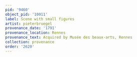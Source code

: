 ```yaml
---
pid: '9460'
object_pid: '10011'
label: Scene with small figures
artist: pieterbruegel
provenance_date: '1791'
provenance_location: Rennes
provenance_text: Acquired by Musée des beaux-arts, Rennes
collection: provenance
order: '2620'
---
```

